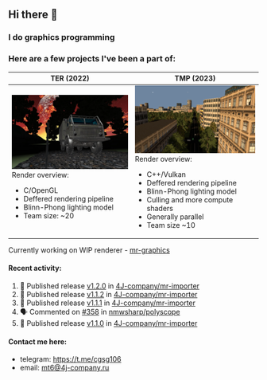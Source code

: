 ## Hi there 👋
### I do graphics programming
### Here are a few projects I've been a part of:  

TER (2022)            |  TMP (2023)
-------------------------|-------------------------
![](images/ter_screenshot_00_upscaled.webp) Render overview: <br><ul><li> C/OpenGL <li> Deffered rendering pipeline <li> Blinn-Phong lighting model <li> Team size: ~20 | ![](images/tmp_screenshot_01_upscaled.webp) Render overview: <br><ul><li> C++/Vulkan <li> Deffered rendering pipeline <li> Blinn-Phong lighting model <li> Culling and more compute shaders <li> Generally parallel <li> Team size ~10

Currently working on WIP renderer - [mr-graphics](https://github.com/4J-company/mr-graphics)  

#### Recent activity:
<!--START_SECTION:activity-->
1. 🚀 Published release [v1.2.0](https://github.com/4J-company/mr-importer/releases/tag/v1.2.0) in [4J-company/mr-importer](https://github.com/4J-company/mr-importer)
2. 🚀 Published release [v1.1.2](https://github.com/4J-company/mr-importer/releases/tag/v1.1.2) in [4J-company/mr-importer](https://github.com/4J-company/mr-importer)
3. 🚀 Published release [v1.1.1](https://github.com/4J-company/mr-importer/releases/tag/v1.1.1) in [4J-company/mr-importer](https://github.com/4J-company/mr-importer)
4. 🗣 Commented on [#358](https://github.com/nmwsharp/polyscope/pull/358#issuecomment-3274553324) in [nmwsharp/polyscope](https://github.com/nmwsharp/polyscope)
5. 🚀 Published release [v1.1.0](https://github.com/4J-company/mr-importer/releases/tag/v1.1.0) in [4J-company/mr-importer](https://github.com/4J-company/mr-importer)
<!--END_SECTION:activity-->

#### Contact me here:
 - telegram: https://t.me/cgsg106
 - email:    mt6@4j-company.ru
